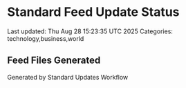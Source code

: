 # Standard Feed Update Status
Last updated: Thu Aug 28 15:23:35 UTC 2025
Categories: technology,business,world

## Feed Files Generated

Generated by Standard Updates Workflow
